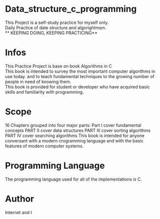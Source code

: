 # Data_structure_c_programming
This Project is a self-study practice for myself only.  
Daily Practice of date structure and algorightmsm.  
** KEEPING DOING, KEEPING PRACTICING**
# Infos
This Practice Project is base on book Algorithms in C  
This book is intended to survey the most important computer algorithms in use today. and to teach fundamental techniques to the growing number of people in need of knowing them.  
This book is provided for student or developer who have acquired basic skills and familiarity with programming.
# Scope
16 Chapters grouped into four major parts:
Part    I   cover fundamental concepts
PART    II  cover data structures
PART    III cover sorting algorithms 
PART    IV  cover searching algorithms
This book is intended for anyone conversant with a modern crogramming language and with the basic features of modern computer systems.
# Programming Language
The programming language used for all of the implementations is C.
# Author
Internet and I
